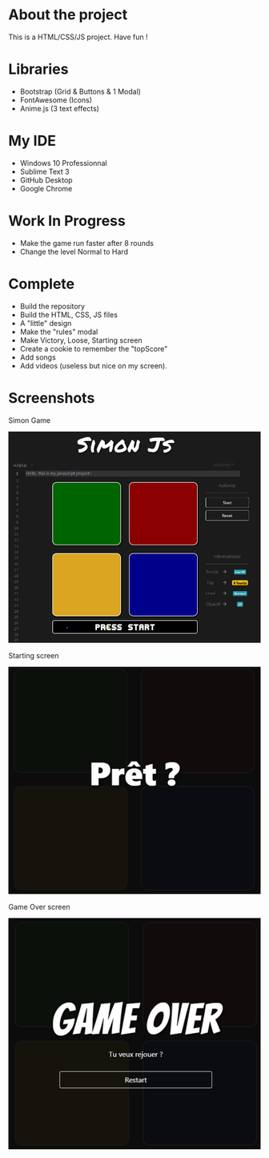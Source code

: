 # About the project

This is a HTML/CSS/JS project. Have fun !

# Libraries

- Bootstrap (Grid & Buttons & 1 Modal)
- FontAwesome (Icons)
- Anime.js (3 text effects)

# My IDE

- Windows 10 Professionnal
- Sublime Text 3
- GitHub Desktop
- Google Chrome

# Work In Progress

- Make the game run faster after 8 rounds
- Change the level Normal to Hard

# Complete

- Build the repository
- Build the HTML, CSS, JS files
- A "little" design
- Make the "rules" modal
- Make Victory, Loose, Starting screen
- Create a cookie to remember the "topScore"
- Add songs
- Add videos (useless but nice on my screen).

# Screenshots

Simon Game

![alt text](https://raw.githubusercontent.com/Alevhovic/SuperSimon/master/screenshot_1.PNG)

Starting screen

![alt text](https://raw.githubusercontent.com/Alevhovic/SuperSimon/master/screenshot_2.PNG)

Game Over screen

![alt text](https://raw.githubusercontent.com/Alevhovic/SuperSimon/master/screenshot_3.PNG)
